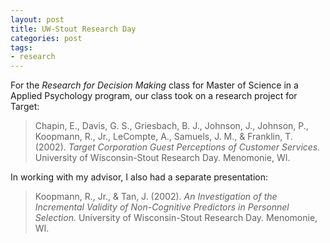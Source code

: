 ```yaml
---
layout: post
title: UW-Stout Research Day
categories: post
tags:
- research
---
```


For the _Research for Decision Making_ class for Master of Science in a Applied Psychology program, our class took on a research project for Target:

> Chapin, E., Davis, G. S., Griesbach, B. J., Johnson, J., Johnson, P., Koopmann, R., Jr., LeCompte, A., Samuels, J. M., & Franklin, T. (2002). _Target Corporation Guest Perceptions of Customer Services._ University of Wisconsin-Stout Research Day. Menomonie, WI.

In working with my advisor, I also had a separate presentation:

> Koopmann, R., Jr., & Tan, J. (2002). _An Investigation of the Incremental Validity of Non-Cognitive Predictors in Personnel Selection._ University of Wisconsin-Stout Research Day. Menomonie, WI.
